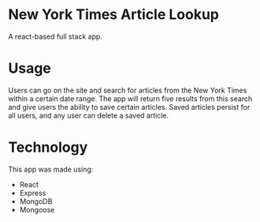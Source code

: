 # New York Times Article Lookup

A react-based full stack app. 

# Usage

Users can go on the site and search for articles from the New York Times within a certain date range. The app will return five results from this search and give users the ability to save certain articles. Saved articles persist for all users, and any user can delete a saved article.

# Technology

This app was made using:
 - React
 - Express
 - MongoDB
 - Mongoose
